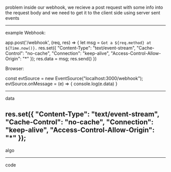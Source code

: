 problem
  inside our webhook, we recieve a post request with some info into the request body
  and we need to get it to the client side using server sent events


-----------------------------------------------------------------------------------------
example
Webhook:

app.post('/webhook', (req, res) => {
  let msg = `Got a ${req.method} at ${Time.now()}.`
  res.set({
    "Content-Type": "text/event-stream",
    "Cache-Control": "no-cache",
    "Connection": "keep-alive",
    "Access-Control-Allow-Origin": "*"
});
  res.data = msg;
  res.send()
})

Browser:

const evtSource = new EventSource("localhost:3000/webhook");
evtSource.onMessage = (e) => {
  console.log(e.data)
}



-----------------------------------------------------------------------------------------
data

res.set({
    "Content-Type": "text/event-stream",
    "Cache-Control": "no-cache",
    "Connection": "keep-alive",
    "Access-Control-Allow-Origin": "*"
});
-----------------------------------------------------------------------------------------
algo

-----------------------------------------------------------------------------------------
code